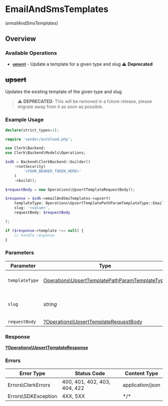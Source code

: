 # EmailAndSmsTemplates
(*emailAndSmsTemplates*)

## Overview

### Available Operations

* [~~upsert~~](#upsert) - Update a template for a given type and slug :warning: **Deprecated**

## ~~upsert~~

Updates the existing template of the given type and slug

> :warning: **DEPRECATED**: This will be removed in a future release, please migrate away from it as soon as possible.

### Example Usage

```php
declare(strict_types=1);

require 'vendor/autoload.php';

use Clerk\Backend;
use Clerk\Backend\Models\Operations;

$sdk = Backend\ClerkBackend::builder()
    ->setSecurity(
        '<YOUR_BEARER_TOKEN_HERE>'
    )
    ->build();

$requestBody = new Operations\UpsertTemplateRequestBody();

$response = $sdk->emailAndSmsTemplates->upsert(
    templateType: Operations\UpsertTemplatePathParamTemplateType::Email,
    slug: '<value>',
    requestBody: $requestBody

);

if ($response->template !== null) {
    // handle response
}
```

### Parameters

| Parameter                                                                                                        | Type                                                                                                             | Required                                                                                                         | Description                                                                                                      |
| ---------------------------------------------------------------------------------------------------------------- | ---------------------------------------------------------------------------------------------------------------- | ---------------------------------------------------------------------------------------------------------------- | ---------------------------------------------------------------------------------------------------------------- |
| `templateType`                                                                                                   | [Operations\UpsertTemplatePathParamTemplateType](../../Models/Operations/UpsertTemplatePathParamTemplateType.md) | :heavy_check_mark:                                                                                               | The type of template to update                                                                                   |
| `slug`                                                                                                           | *string*                                                                                                         | :heavy_check_mark:                                                                                               | The slug of the template to update                                                                               |
| `requestBody`                                                                                                    | [?Operations\UpsertTemplateRequestBody](../../Models/Operations/UpsertTemplateRequestBody.md)                    | :heavy_minus_sign:                                                                                               | N/A                                                                                                              |

### Response

**[?Operations\UpsertTemplateResponse](../../Models/Operations/UpsertTemplateResponse.md)**

### Errors

| Error Type                   | Status Code                  | Content Type                 |
| ---------------------------- | ---------------------------- | ---------------------------- |
| Errors\ClerkErrors           | 400, 401, 402, 403, 404, 422 | application/json             |
| Errors\SDKException          | 4XX, 5XX                     | \*/\*                        |